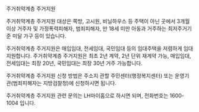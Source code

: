 주거취약계층 주거지원


주거취약계층 주거지원 대상은 쪽방, 고시원, 비닐하우스 등 주택이 아닌 곳에서 3개월 이상 거주자 및 가정폭력피해자, 범죄피해자, 만 18세 미만 아동과 거주하는 최저주거기준 미달 가구 등이 있습니다.


주거취약계층 주거지원은 매입임대, 전세임대, 국민임대 등의 임대주택을 저렴하게 임대 지원합니다. 주거취약계층 주거지원은 최초 2년 계약, 2년 단위 재계약 가능, 매입임대, 전세임대는 최장 20년, 국민임대는 최장 30년 거주 가능합니다.


주거취약계층 주거지원 신청 방법은 주소지 관할 주민센터(행정복지센터) 또는 운영기관(범죄피해자는 지방검찰청)에 신청하시면 됩니다.


주거취약계층 주거지원 관련 문의는 LH마이홈으로 하시면 되며, 전화번호는 1600-1004 입니다.